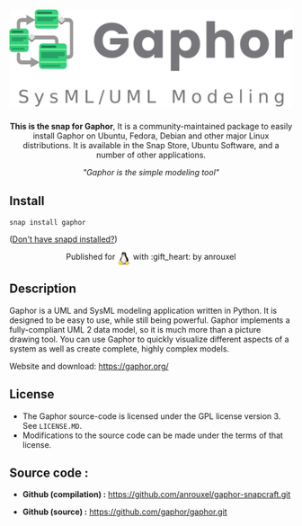 <h1 align="center">
  <img src="img/gaphor-logo-full.svg" alt="Gaphor">
  <br />
</h1>

<p align="center"><b>This is the snap for Gaphor</b>, It is a community-maintained package to easily install Gaphor on Ubuntu, Fedora, Debian and other major Linux distributions. It is available in the Snap Store, Ubuntu Software, and a number of other applications.</p>

<p align="center"><i>"Gaphor is the simple modeling tool"</i></p>

## Install

```shell
snap install gaphor
```

([Don't have snapd installed?](https://snapcraft.io/docs/core/install))

<p align="center">Published for <img src="https://raw.githubusercontent.com/anythingcodes/slack-emoji-for-techies/gh-pages/emoji/tux.png" align="top" width="24" /> with :gift_heart: by anrouxel</p>

## Description

Gaphor is a UML and SysML modeling application written in Python. It is designed to be easy to use, while still being powerful. Gaphor implements a fully-compliant UML 2 data model, so it is much more than a picture drawing tool. You can use Gaphor to quickly visualize different aspects of a system as well as create complete, highly complex models.

Website and download: https://gaphor.org/

## License

* The Gaphor source-code is licensed under the GPL license version 3. See `LICENSE.MD`.
* Modifications to the source code can be made under the terms of that license.

## Source code :

* **Github (compilation) :** https://github.com/anrouxel/gaphor-snapcraft.git

* **Github (source) :** https://github.com/gaphor/gaphor.git
